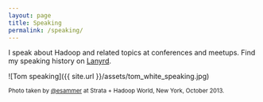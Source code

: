 ```yaml
---
layout: page
title: Speaking
permalink: /speaking/
---
```


I speak about Hadoop and related topics at conferences and meetups. Find my speaking history on [Lanyrd](https://web.archive.org/web/20160630085236/http://lanyrd.com/profile/tom_e_white/sessions/).

![Tom speaking]({{ site.url }}/assets/tom_white_speaking.jpg)

<sub>Photo taken by [@esammer](https://twitter.com/esammer/status/394829568185753600/photo/1) at Strata + Hadoop World, New York, October 2013.</sub>
